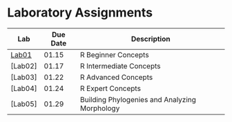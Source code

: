 # Laboratory Assignments

Lab | Due Date | Description
--- | -------- | -----------
[Lab01](/Labs/Lab01.md) | 01.15 | R Beginner Concepts
[Lab02] | 01.17 | R Intermediate Concepts
[Lab03] | 01.22 | R Advanced Concepts
[Lab04] | 01.24 | R Expert Concepts
[Lab05] | 01.29 | Building Phylogenies and Analyzing Morphology
